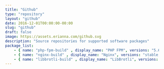 ```yaml
---
title: "Github"
type: "repository"
layout: "github"
date: 2016-12-01T00:00:00-00:00
slug: "github"
draft: false
image: https://assets.erianna.com/github.svg
description: "Source repositories for supported software packages"
package_list:
    - { name: "php-fpm-build" , display_name: "PHP FPM", versions: "5.6, 7.0, 7.1, 7.2, 7.3" }
    - { name: "nginx-build" , display_name: "Nginx", versions: "stable, mainline" }
    - { name: "libbrotli-build" , display_name: "LibBrotli", versions: "1.0" }
---
```

